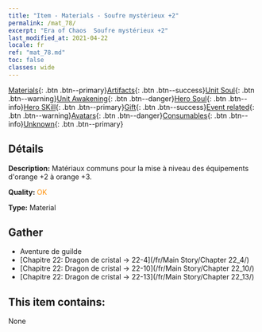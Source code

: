 ```yaml
---
title: "Item - Materials - Soufre mystérieux +2"
permalink: /mat_78/
excerpt: "Era of Chaos  Soufre mystérieux +2"
last_modified_at: 2021-04-22
locale: fr
ref: "mat_78.md"
toc: false
classes: wide
---
```

 [Materials](/ItemsFR/){: .btn .btn--primary}[Artifacts](/ItemsFR/Artifacts/){: .btn .btn--success}[Unit Soul](/ItemsFR/UnitSoul/){: .btn .btn--warning}[Unit Awakening](/ItemsFR/UnitAwakening/){: .btn .btn--danger}[Hero Soul](/ItemsFR/HeroSoul/){: .btn .btn--info}[Hero SKill](/ItemsFR/HeroSkill/){: .btn .btn--primary}[Gift](/ItemsFR/Gift/){: .btn .btn--success}[Event related](/ItemsFR/Events/){: .btn .btn--warning}[Avatars](/ItemsFR/Avatars/){: .btn .btn--danger}[Consumables](/ItemsFR/Consumables/){: .btn .btn--info}[Unknown](/ItemsFR/Unknown/){: .btn .btn--primary}

## Détails
 **Description:** Matériaux communs pour la mise à niveau des équipements d'orange +2 à orange +3.

 **Quality:** <span style="color: #FF8C00">OK</span>

 **Type:** Material

## Gather

*    Aventure de guilde 
*    [Chapitre 22: Dragon de cristal -> 22-4](/fr/Main Story/Chapter 22_4/) 
*    [Chapitre 22: Dragon de cristal -> 22-10](/fr/Main Story/Chapter 22_10/) 
*    [Chapitre 22: Dragon de cristal -> 22-13](/fr/Main Story/Chapter 22_13/) 

## This item contains:

  None

